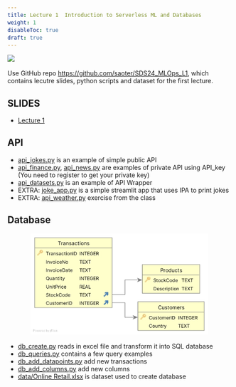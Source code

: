 ```yaml
---
title: Lecture 1  Introduction to Serverless ML and Databases
weight: 1
disableToc: true
draft: true
---
```


![](/ds22/images/corgi_utopia.png)


Use GitHub repo https://github.com/saoter/SDS24_MLOps_L1, which contains lecutre slides, python scripts and dataset for the first lecture. 

## SLIDES
- [Lecture 1](https://github.com/saoter/SDS24_MLOps_L1/blob/main/MLOps_Lecture_1_slides.pdf)

## API
- [api_jokes.py](https://github.com/saoter/SDS24_MLOps_L1/blob/main/api_jokes.py) is an example of simple public API
- [api_finance.py](https://github.com/saoter/SDS24_MLOps_L1/blob/main/api_finance.py), [api_news.py](https://github.com/saoter/SDS24_MLOps_L1/blob/main/api_news.py) are examples of private API using API_key (You need to register to get your private key)
- [api_datasets.py](https://github.com/saoter/SDS24_MLOps_L1/blob/main/api_datasets.py) is an example of API Wrapper
- EXTRA: [joke_app.py](https://github.com/saoter/SDS24_MLOps_L1/blob/main/joke_app.py) is a simple streamlit app that uses IPA to print jokes
- EXTRA: [api_weather.py](https://github.com/saoter/SDS24_MLOps_L1/blob/main/api_weather.py) exercise from the class



## Database

<p align="center">
  <img src="images/schema.jpg" alt="Schema" width="400"/>
</p>


- [db_create.py](https://github.com/saoter/SDS24_MLOps_L1/blob/main/db_create.py) reads in excel file and transform it into SQL database
- [db_queries.py](https://github.com/saoter/SDS24_MLOps_L1/blob/main/db_queries.py) contains a few query examples
- [db_add_datapoints.py](https://github.com/saoter/SDS24_MLOps_L1/blob/main/db_add_datapoints.py) add new transactions
- [db_add_columns.py](https://github.com/saoter/SDS24_MLOps_L1/blob/main/db_add_columns.py) add new columns
- [data/Online Retail.xlsx](https://archive.ics.uci.edu/dataset/352/online+retail) is dataset used to create database
